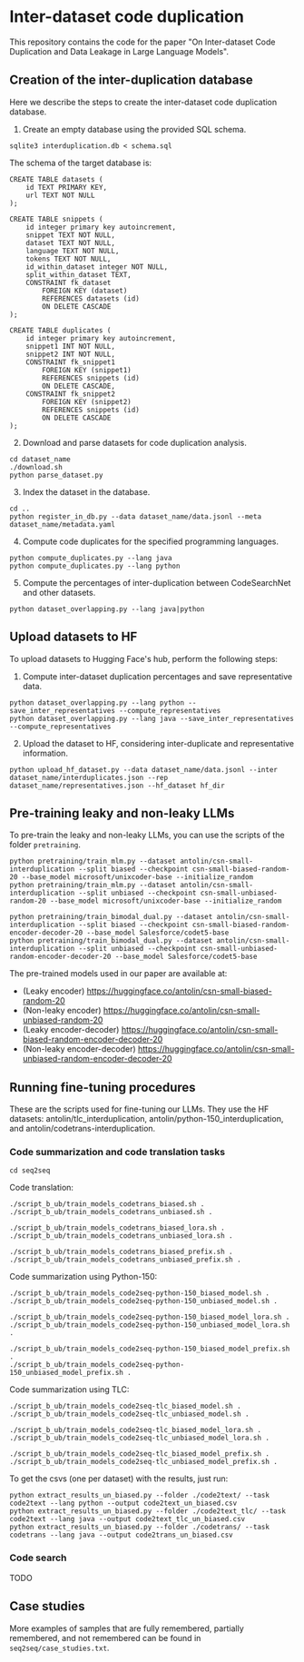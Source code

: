 # Inter-dataset code duplication

This repository contains the code for the paper "On Inter-dataset Code Duplication 
and Data Leakage in Large Language Models".

## Creation of the inter-duplication database

Here we describe the steps to create the inter-dataset code duplication database.

1. Create an empty database using the provided SQL schema.
```shell
sqlite3 interduplication.db < schema.sql
```

The schema of the target database is:
```sqlite
CREATE TABLE datasets (
	id TEXT PRIMARY KEY,
	url TEXT NOT NULL
);

CREATE TABLE snippets (
	id integer primary key autoincrement,
	snippet TEXT NOT NULL,
	dataset TEXT NOT NULL,
	language TEXT NOT NULL,
	tokens TEXT NOT NULL,
	id_within_dataset integer NOT NULL,
	split_within_dataset TEXT,
	CONSTRAINT fk_dataset
        FOREIGN KEY (dataset)
        REFERENCES datasets (id)
        ON DELETE CASCADE
);

CREATE TABLE duplicates (
    id integer primary key autoincrement,
    snippet1 INT NOT NULL,
    snippet2 INT NOT NULL,
    CONSTRAINT fk_snippet1
        FOREIGN KEY (snippet1)
        REFERENCES snippets (id)
        ON DELETE CASCADE,
    CONSTRAINT fk_snippet2
        FOREIGN KEY (snippet2)
        REFERENCES snippets (id)
        ON DELETE CASCADE
);
```

2. Download and parse datasets for code duplication analysis.
```shell
cd dataset_name
./download.sh
python parse_dataset.py
```

3. Index the dataset in the database.
```shell
cd ..
python register_in_db.py --data dataset_name/data.jsonl --meta dataset_name/metadata.yaml
```

4. Compute code duplicates for the specified programming languages.
```shell
python compute_duplicates.py --lang java
python compute_duplicates.py --lang python
```

5. Compute the percentages of inter-duplication between CodeSearchNet and other datasets.
```shell
python dataset_overlapping.py --lang java|python
```

## Upload datasets to HF

To upload datasets to Hugging Face's hub, perform the following steps:

1. Compute inter-dataset duplication percentages and save representative data.
```shell
python dataset_overlapping.py --lang python --save_inter_representatives --compute_representatives
python dataset_overlapping.py --lang java --save_inter_representatives --compute_representatives
```

2. Upload the dataset to HF, considering inter-duplicate and representative information.
```shell
python upload_hf_dataset.py --data dataset_name/data.jsonl --inter dataset_name/interduplicates.json --rep dataset_name/representatives.json --hf_dataset hf_dir
```

## Pre-training leaky and non-leaky LLMs

To pre-train the leaky and non-leaky LLMs, you can use the scripts of the folder `pretraining`.
```shell
python pretraining/train_mlm.py --dataset antolin/csn-small-interduplication --split biased --checkpoint csn-small-biased-random-20 --base_model microsoft/unixcoder-base --initialize_random
python pretraining/train_mlm.py --dataset antolin/csn-small-interduplication --split unbiased --checkpoint csn-small-unbiased-random-20 --base_model microsoft/unixcoder-base --initialize_random

python pretraining/train_bimodal_dual.py --dataset antolin/csn-small-interduplication --split biased --checkpoint csn-small-biased-random-encoder-decoder-20 --base_model Salesforce/codet5-base
python pretraining/train_bimodal_dual.py --dataset antolin/csn-small-interduplication --split unbiased --checkpoint csn-small-unbiased-random-encoder-decoder-20 --base_model Salesforce/codet5-base
```

The pre-trained models used in our paper are available at:
* (Leaky encoder) https://huggingface.co/antolin/csn-small-biased-random-20
* (Non-leaky encoder) https://huggingface.co/antolin/csn-small-unbiased-random-20
* (Leaky encoder-decoder) https://huggingface.co/antolin/csn-small-biased-random-encoder-decoder-20
* (Non-leaky encoder-decoder) https://huggingface.co/antolin/csn-small-unbiased-random-encoder-decoder-20

## Running fine-tuning procedures

These are the scripts used for fine-tuning our LLMs. They use the HF datasets: antolin/tlc_interduplication,
antolin/python-150_interduplication, and antolin/codetrans-interduplication.

### Code summarization and code translation tasks

```shell
cd seq2seq
```

Code translation:
```shell
./script_b_ub/train_models_codetrans_biased.sh .
./script_b_ub/train_models_codetrans_unbiased.sh .

./script_b_ub/train_models_codetrans_biased_lora.sh .
./script_b_ub/train_models_codetrans_unbiased_lora.sh .

./script_b_ub/train_models_codetrans_biased_prefix.sh .
./script_b_ub/train_models_codetrans_unbiased_prefix.sh .
```

Code summarization using Python-150:
```shell
./script_b_ub/train_models_code2seq-python-150_biased_model.sh .
./script_b_ub/train_models_code2seq-python-150_unbiased_model.sh .

./script_b_ub/train_models_code2seq-python-150_biased_model_lora.sh .
./script_b_ub/train_models_code2seq-python-150_unbiased_model_lora.sh .

./script_b_ub/train_models_code2seq-python-150_biased_model_prefix.sh .
./script_b_ub/train_models_code2seq-python-150_unbiased_model_prefix.sh .
```

Code summarization using TLC:
```shell
./script_b_ub/train_models_code2seq-tlc_biased_model.sh .
./script_b_ub/train_models_code2seq-tlc_unbiased_model.sh .

./script_b_ub/train_models_code2seq-tlc_biased_model_lora.sh .
./script_b_ub/train_models_code2seq-tlc_unbiased_model_lora.sh .

./script_b_ub/train_models_code2seq-tlc_biased_model_prefix.sh .
./script_b_ub/train_models_code2seq-tlc_unbiased_model_prefix.sh .
```

To get the csvs (one per dataset) with the results, just run:
```shell
python extract_results_un_biased.py --folder ./code2text/ --task code2text --lang python --output code2text_un_biased.csv
python extract_results_un_biased.py --folder ./code2text_tlc/ --task code2text --lang java --output code2text_tlc_un_biased.csv
python extract_results_un_biased.py --folder ./codetrans/ --task codetrans --lang java --output code2trans_un_biased.csv
```

### Code search

TODO


## Case studies

More examples of samples that are fully remembered, partially remembered, and not remembered 
can be found in `seq2seq/case_studies.txt`.